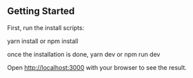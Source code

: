 
## Getting Started

First, run the install scripts:

yarn install or npm  install

once the installation is done, 
yarn dev or npm run dev

Open [http://localhost:3000](http://localhost:3000) with your browser to see the result.
